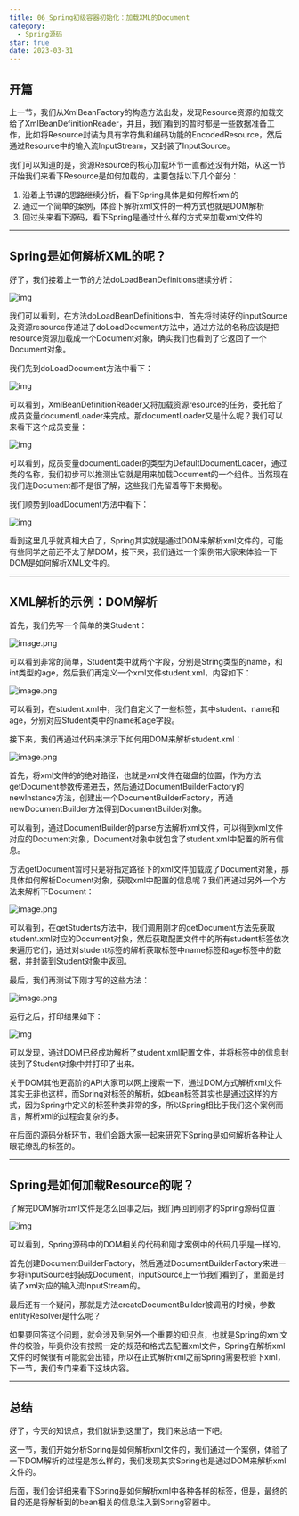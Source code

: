 ```yaml
---
title: 06_Spring初级容器初始化：加载XML的Document
category:
  - Spring源码
star: true
date: 2023-03-31
---
```


<!-- more -->

## 开篇

上一节，我们从XmlBeanFactory的构造方法出发，发现Resource资源的加载交给了XmlBeanDefinitionReader，并且，我们看到的暂时都是一些数据准备工作，比如将Resource封装为具有字符集和编码功能的EncodedResource，然后通过Resource中的输入流InputStream，又封装了InputSource。

我们可以知道的是，资源Resource的核心加载环节一直都还没有开始，从这一节开始我们来看下Resource是如何加载的，主要包括以下几个部分：

1. 沿着上节课的思路继续分析，看下Spring具体是如何解析xml的
2. 通过一个简单的案例，体验下解析xml文件的一种方式也就是DOM解析
3. 回过头来看下源码，看下Spring是通过什么样的方式来加载xml文件的

---

## Spring是如何解析XML的呢？

好了，我们接着上一节的方法doLoadBeanDefinitions继续分析：

![img](https://studyimages.oss-cn-beijing.aliyuncs.com/images/Spring/202303/202303311045529.png)

我们可以看到，在方法doLoadBeanDefinitions中，首先将封装好的inputSource及资源resource传递进了doLoadDocument方法中，通过方法的名称应该是把resource资源加载成一个Document对象，确实我们也看到了它返回了一个Document对象。

我们先到doLoadDocument方法中看下：

![img](https://studyimages.oss-cn-beijing.aliyuncs.com/images/Spring/202303/202303311045935.png)

可以看到，XmlBeanDefinitionReader又将加载资源resource的任务，委托给了成员变量documentLoader来完成。那documentLoader又是什么呢？我们可以来看下这个成员变量：

![img](https://studyimages.oss-cn-beijing.aliyuncs.com/images/Spring/202303/202303311045723.png)

可以看到，成员变量documentLoader的类型为DefaultDocumentLoader，通过类的名称，我们初步可以推测出它就是用来加载Document的一个组件。当然现在我们连Document都不是很了解，这些我们先留着等下来揭秘。

我们顺势到loadDocument方法中看下：

![img](https://studyimages.oss-cn-beijing.aliyuncs.com/images/Spring/202303/202303311045304.png)

看到这里几乎就真相大白了，Spring其实就是通过DOM来解析xml文件的，可能有些同学之前还不太了解DOM，接下来，我们通过一个案例带大家来体验一下DOM是如何解析XML文件的。

---

## XML解析的示例：DOM解析

首先，我们先写一个简单的类Student：

![image.png](https://studyimages.oss-cn-beijing.aliyuncs.com/images/Spring/202303/202303311111591.png)

可以看到非常的简单，Student类中就两个字段，分别是String类型的name，和int类型的age，然后我们再定义一个xml文件student.xml，内容如下：

![image.png](https://studyimages.oss-cn-beijing.aliyuncs.com/images/Spring/202303/202303311111523.png)

可以看到，在student.xml中，我们自定义了一些标签，其中student、name和age，分别对应Student类中的name和age字段。

接下来，我们再通过代码来演示下如何用DOM来解析student.xml：

![image.png](https://studyimages.oss-cn-beijing.aliyuncs.com/images/Spring/202303/202303311111920.png)

首先，将xml文件的的绝对路径，也就是xml文件在磁盘的位置，作为方法getDocument参数传递进去，然后通过DocumentBuilderFactory的newInstance方法，创建出一个DocumentBuilderFactory，再通newDocumentBuilder方法得到DocumentBuilder对象。

可以看到，通过DocumentBuilder的parse方法解析xml文件，可以得到xml文件对应的Document对象，Document对象中就包含了student.xml中配置的所有信息。

方法getDocument暂时只是将指定路径下的xml文件加载成了Document对象，那具体如何解析Document对象，获取xml中配置的信息呢？我们再通过另外一个方法来解析下Document：

![image.png](https://studyimages.oss-cn-beijing.aliyuncs.com/images/Spring/202303/202303311112258.png)

可以看到，在getStudents方法中，我们调用刚才的getDocument方法先获取student.xml对应的Document对象，然后获取配置文件中的所有student标签依次来遍历它们，通过对student标签的解析获取标签中name标签和age标签中的数据，并封装到Student对象中返回。

最后，我们再测试下刚才写的这些方法：

![image.png](https://studyimages.oss-cn-beijing.aliyuncs.com/images/Spring/202303/202303311112307.png)

运行之后，打印结果如下：

![img](https://studyimages.oss-cn-beijing.aliyuncs.com/images/Spring/202303/202303311112617.png)

可以发现，通过DOM已经成功解析了student.xml配置文件，并将标签中的信息封装到了Student对象中并打印了出来。

关于DOM其他更高阶的API大家可以网上搜索一下，通过DOM方式解析xml文件其实无非也这样，而Spring对标签的解析，如bean标签其实也是通过这样的方式，因为Spring中定义的标签种类非常的多，所以Spring相比于我们这个案例而言，解析xml的过程会复杂的多。

在后面的源码分析环节，我们会跟大家一起来研究下Spring是如何解析各种让人眼花缭乱的标签的。

------

## Spring是如何加载Resource的呢？

了解完DOM解析xml文件是怎么回事之后，我们再回到刚才的Spring源码位置：

![img](https://studyimages.oss-cn-beijing.aliyuncs.com/images/Spring/202303/202303311112925.png)

可以看到，Spring源码中的DOM相关的代码和刚才案例中的代码几乎是一样的。

首先创建DocumentBuilderFactory，然后通过DocumentBuilderFactory来进一步将inputSource封装成Document，inputSource上一节我们看到了，里面是封装了xml对应的输入流InputStream的。

最后还有一个疑问，那就是方法createDocumentBuilder被调用的时候，参数entityResolver是什么呢？

如果要回答这个问题，就会涉及到另外一个重要的知识点，也就是Spring的xml文件的校验，毕竟你没有按照一定的规范和格式去配置xml文件，Spring在解析xml文件的时候很有可能就会出错，所以在正式解析xml之前Spring需要校验下xml，下一节，我们专门来看下这块内容。

------

## 总结

好了，今天的知识点，我们就讲到这里了，我们来总结一下吧。

这一节，我们开始分析Spring是如何解析xml文件的，我们通过一个案例，体验了一下DOM解析的过程是怎么样的，我们发现其实Spring也是通过DOM来解析xml文件的。

后面，我们会详细来看下Spring是如何解析xml中各种各样的标签，但是，最终的目的还是将解析到的bean相关的信息注入到Spring容器中。